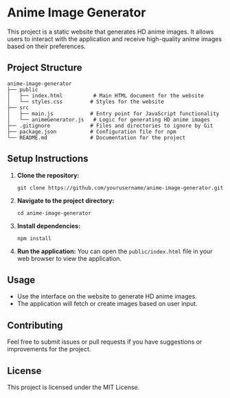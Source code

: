# Anime Image Generator

This project is a static website that generates HD anime images. It allows users to interact with the application and receive high-quality anime images based on their preferences.

## Project Structure

```
anime-image-generator
├── public
│   ├── index.html          # Main HTML document for the website
│   └── styles.css         # Styles for the website
├── src
│   ├── main.js            # Entry point for JavaScript functionality
│   └── animeGenerator.js   # Logic for generating HD anime images
├── .gitignore             # Files and directories to ignore by Git
├── package.json           # Configuration file for npm
└── README.md              # Documentation for the project
```

## Setup Instructions

1. **Clone the repository:**
   ```
   git clone https://github.com/yourusername/anime-image-generator.git
   ```

2. **Navigate to the project directory:**
   ```
   cd anime-image-generator
   ```

3. **Install dependencies:**
   ```
   npm install
   ```

4. **Run the application:**
   You can open the `public/index.html` file in your web browser to view the application.

## Usage

- Use the interface on the website to generate HD anime images.
- The application will fetch or create images based on user input.

## Contributing

Feel free to submit issues or pull requests if you have suggestions or improvements for the project.

## License

This project is licensed under the MIT License.
